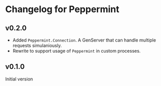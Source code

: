# Changelog for Peppermint

## v0.2.0

  * Added `Peppermint.Connection`. A GenServer that can handle multiple requests simulaniously.
  * Rewrite to support usage of `Peppermint` in custom processes.

## v0.1.0

Initial version
